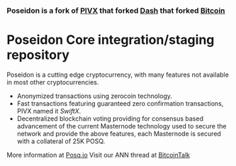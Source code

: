 ### Poseidon is a fork of [PIVX](https://github.com/PIVX-Project/PIVX) that forked [Dash](https://github.com/dashpay/dash) that forked [Bitcoin](https://github.com/bitcoin/bitcoinp)


# Poseidon Core integration/staging repository


Poseidon is a cutting edge cryptocurrency, with many features not available in most other cryptocurrencies.
- Anonymized transactions using zerocoin technology.
- Fast transactions featuring guaranteed zero confirmation transactions, PIVX named it _SwiftX_.
- Decentralized blockchain voting providing for consensus based advancement of the current Masternode
  technology used to secure the network and provide the above features, each Masternode is secured
  with a collateral of 25K POSQ.

More information at [Posq.io](http://www.posq.io) Visit our ANN thread at [BitcoinTalk](https://bitcointalk.org/index.php?topic=2923976)



